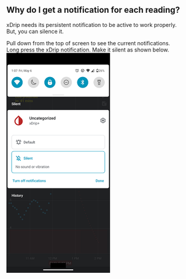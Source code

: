 ## Why do I get a notification for each reading?  
  
xDrip needs its persistent notification to be active to work properly.  
But, you can silence it.  

Pull down from the top of screen to see the current notifications.  
Long press the xDrip notification.  Make it silent as shown below.  
![](./images/SilentPersistent.png)  
